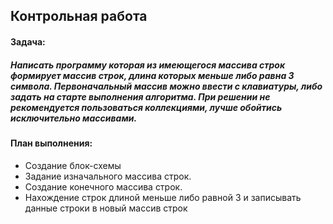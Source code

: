 ## Контрольная работа
#### Задача: 
##### Написать программу которая из имеющегося массива строк формирует массив строк, длина которых меньше либо равна 3 символа. Первоначальный массив можно ввести с клавиатуры, либо задать на старте выполнения алгоритма. При решении не рекомендуется пользоваться коллекциями, лучше обойтись исключительно массивами.
#### План выполнения:
- Создание блок-схемы
- Задание изначального массива строк.
- Создание конечного массива строк.
- Нахождение строк длиной меньше либо равной 3 и записывать данные строки в новый массив строк 
 